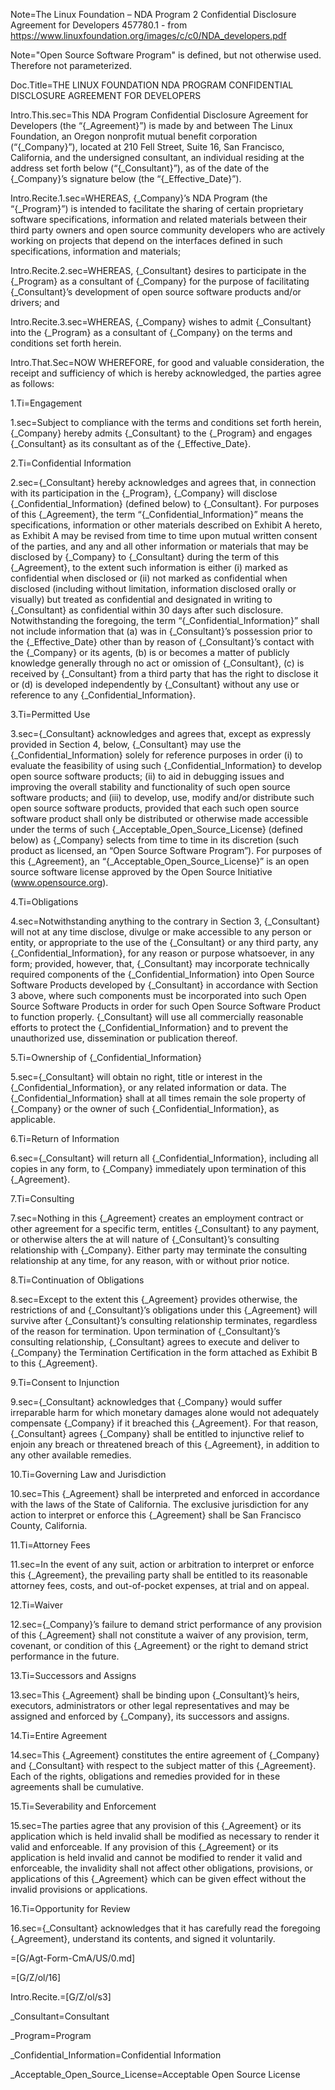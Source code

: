 Note=The Linux Foundation – NDA Program 2 Confidential Disclosure Agreement for Developers 457780.1 - from https://www.linuxfoundation.org/images/c/c0/NDA_developers.pdf

Note="Open Source Software Program" is defined, but not otherwise used. Therefore not parameterized.

Doc.Title=THE LINUX FOUNDATION NDA PROGRAM CONFIDENTIAL DISCLOSURE AGREEMENT FOR DEVELOPERS

Intro.This.sec=This NDA Program Confidential Disclosure Agreement for Developers (the “{_Agreement}”) is made by and between The Linux Foundation, an Oregon nonprofit mutual benefit corporation (“{_Company}”), located at 210 Fell Street, Suite 16, San Francisco, California, and the undersigned consultant, an individual residing at the address set forth below (“{_Consultant}”), as of the date of the {_Company}’s signature below (the “{_Effective_Date}”).

Intro.Recite.1.sec=WHEREAS, {_Company}’s NDA Program (the “{_Program}”) is intended to facilitate the sharing of certain proprietary software specifications, information and related materials between their third party owners and open source community developers who are actively working on projects that depend on the interfaces defined in such specifications, information and materials;

Intro.Recite.2.sec=WHEREAS, {_Consultant} desires to participate in the {_Program} as a consultant of {_Company} for the purpose of facilitating {_Consultant}’s development of open source software products and/or drivers; and

Intro.Recite.3.sec=WHEREAS, {_Company} wishes to admit {_Consultant} into the {_Program} as a consultant of {_Company} on the terms and conditions set forth herein.

Intro.That.Sec=NOW WHEREFORE, for good and valuable consideration, the receipt and sufficiency of which is hereby acknowledged, the parties agree as follows:

1.Ti=Engagement

1.sec=Subject to compliance with the terms and conditions set forth herein, {_Company} hereby admits {_Consultant} to the {_Program} and engages {_Consultant} as its consultant as of the {_Effective_Date}.

2.Ti=Confidential Information

2.sec={_Consultant} hereby acknowledges and agrees that, in connection with its participation in the {_Program}, {_Company} will disclose {_Confidential_Information} (defined below) to {_Consultant}. For purposes of this {_Agreement}, the term “{_Confidential_Information}” means the specifications, information or other materials described on Exhibit A hereto, as Exhibit A may be revised from time to time upon mutual written consent of the parties, and any and all other information or materials that may be disclosed by {_Company} to {_Consultant} during the term of this {_Agreement}, to the extent such information is either (i) marked as confidential when disclosed or (ii) not marked as confidential when disclosed (including without limitation, information disclosed orally or visually) but treated as confidential and designated in writing to {_Consultant} as confidential within 30 days after such disclosure. Notwithstanding the foregoing, the term “{_Confidential_Information}” shall not include information that (a) was in {_Consultant}’s possession prior to the {_Effective_Date} other than by reason of {_Consultant}’s contact with the {_Company} or its agents, (b) is or becomes a matter of publicly knowledge generally through no act or omission of {_Consultant}, (c) is received by {_Consultant} from a third party that has the right to disclose it or (d) is developed independently by {_Consultant} without any use or reference to any {_Confidential_Information}.

3.Ti=Permitted Use

3.sec={_Consultant} acknowledges and agrees that, except as expressly provided in Section 4, below, {_Consultant} may use the {_Confidential_Information} solely for reference purposes in order (i) to evaluate the feasibility of using such {_Confidential_Information} to develop open source software products; (ii) to aid in debugging issues and improving the overall stability and functionality of such open source software products; and (iii) to develop, use, modify and/or distribute such open source software  products, provided that each such open source software product shall only be distributed or otherwise made accessible under the terms of such {_Acceptable_Open_Source_License} (defined below) as {_Company} selects from time to time in its discretion (such product as licensed, an “Open Source Software Program”). For purposes of this {_Agreement}, an “{_Acceptable_Open_Source_License}” is an open source software license approved by the Open Source Initiative (www.opensource.org).

4.Ti=Obligations

4.sec=Notwithstanding anything to the contrary in Section 3, {_Consultant} will not at any time disclose, divulge or make accessible to any person or entity, or appropriate to the use of the {_Consultant} or any third party, any {_Confidential_Information}, for any reason or purpose whatsoever, in any form; provided, however, that, {_Consultant} may incorporate technically required components of the {_Confidential_Information} into Open Source Software Products developed by {_Consultant} in accordance with Section 3 above, where such components must be incorporated into such Open Source Software Products in order for such Open Source Software Product to function properly. {_Consultant} will use all commercially reasonable efforts to protect the {_Confidential_Information} and to prevent the unauthorized use, dissemination or publication thereof.

5.Ti=Ownership of {_Confidential_Information}

5.sec={_Consultant} will obtain no right, title or interest in the {_Confidential_Information}, or any related information or data. The {_Confidential_Information} shall at all times remain the sole property of {_Company} or the owner of such {_Confidential_Information}, as applicable.  

6.Ti=Return of Information

6.sec={_Consultant} will return all {_Confidential_Information}, including all copies in any form, to {_Company} immediately upon termination of this {_Agreement}.

7.Ti=Consulting

7.sec=Nothing in this {_Agreement} creates an employment contract or other agreement for a specific term, entitles {_Consultant} to any payment, or otherwise alters the at will nature of {_Consultant}’s consulting relationship with {_Company}. Either party may terminate the consulting relationship at any time, for any reason, with or without prior notice.

8.Ti=Continuation of Obligations

8.sec=Except to the extent this {_Agreement} provides otherwise, the restrictions of and {_Consultant}’s obligations under this {_Agreement} will survive after {_Consultant}’s consulting relationship terminates, regardless of the reason for termination. Upon termination of {_Consultant}’s consulting relationship, {_Consultant} agrees to execute and deliver to {_Company} the Termination Certification in the form attached as Exhibit B to this {_Agreement}.

9.Ti=Consent to Injunction

9.sec={_Consultant} acknowledges that {_Company} would suffer irreparable harm for which monetary damages alone would not adequately compensate {_Company} if it breached this {_Agreement}. For that reason, {_Consultant} agrees {_Company} shall be entitled to injunctive relief to enjoin any breach or threatened breach of this {_Agreement}, in addition to any other available remedies.

10.Ti=Governing Law and Jurisdiction

10.sec=This {_Agreement} shall be interpreted and enforced in accordance with the laws of the State of California. The exclusive jurisdiction for any action to interpret or enforce this {_Agreement} shall be San Francisco County, California.

11.Ti=Attorney Fees

11.sec=In the event of any suit, action or arbitration to interpret or enforce this {_Agreement}, the prevailing party shall be entitled to its reasonable attorney fees, costs, and out-of-pocket expenses, at trial and on appeal.

12.Ti=Waiver

12.sec={_Company}’s failure to demand strict performance of any provision of this {_Agreement} shall not constitute a waiver of any provision, term, covenant, or condition of this {_Agreement} or the right to demand strict performance in the future. 

13.Ti=Successors and Assigns

13.sec=This {_Agreement} shall be binding upon {_Consultant}’s heirs, executors, administrators or other legal representatives and may be assigned and enforced by {_Company}, its successors and assigns.

14.Ti=Entire Agreement

14.sec=This {_Agreement} constitutes the entire agreement of {_Company} and {_Consultant} with respect to the subject matter of this {_Agreement}. Each of the rights, obligations and remedies provided for in these agreements shall be cumulative.

15.Ti=Severability and Enforcement

15.sec=The parties agree that any provision of this {_Agreement} or its application which is held invalid shall be modified as necessary to render it valid and enforceable. If any provision of this {_Agreement} or its application is held invalid and cannot be modified to render it valid and enforceable, the invalidity shall not affect other obligations, provisions, or applications of this {_Agreement} which can be given effect without the invalid provisions or applications.

16.Ti=Opportunity for Review

16.sec={_Consultant} acknowledges that it has carefully read the foregoing {_Agreement}, understand its contents, and signed it voluntarily.

=[G/Agt-Form-CmA/US/0.md]

=[G/Z/ol/16]

Intro.Recite.=[G/Z/ol/s3]

_Consultant=<span class="definedterm">Consultant</span>

_Program=<span class="definedterm">Program</span>

_Confidential_Information=<span class="definedterm">Confidential Information</span>

_Acceptable_Open_Source_License=<span class="definedterm">Acceptable Open Source License</span>
